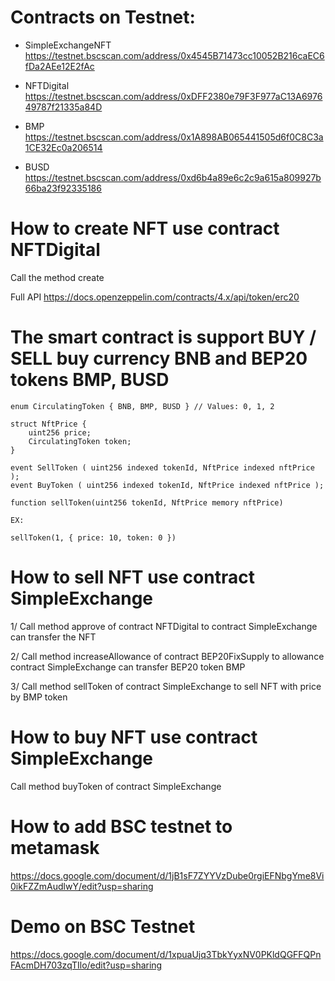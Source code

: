 # Contracts on Testnet:

- SimpleExchangeNFT https://testnet.bscscan.com/address/0x4545B71473cc10052B216caEC6fDa2AEe12E2fAc

- NFTDigital https://testnet.bscscan.com/address/0xDFF2380e79F3F977aC13A697649787f21335a84D

- BMP https://testnet.bscscan.com/address/0x1A898AB065441505d6f0C8C3a1CE32Ec0a206514

- BUSD https://testnet.bscscan.com/address/0xd6b4a89e6c2c9a615a809927b66ba23f92335186

# How to create NFT use contract NFTDigital

Call the method create

Full API https://docs.openzeppelin.com/contracts/4.x/api/token/erc20

# The smart contract is support BUY / SELL buy currency BNB and BEP20 tokens BMP, BUSD

```
enum CirculatingToken { BNB, BMP, BUSD } // Values: 0, 1, 2

struct NftPrice {
    uint256 price;
    CirculatingToken token;
}

event SellToken ( uint256 indexed tokenId, NftPrice indexed nftPrice );
event BuyToken ( uint256 indexed tokenId, NftPrice indexed nftPrice );

function sellToken(uint256 tokenId, NftPrice memory nftPrice)

EX:

sellToken(1, { price: 10, token: 0 })

```

# How to sell NFT use contract SimpleExchange

1/ Call method approve of contract NFTDigital to contract SimpleExchange can
transfer the NFT

2/ Call method increaseAllowance of contract BEP20FixSupply to allowance
contract SimpleExchange can transfer BEP20 token BMP

3/ Call method sellToken of contract SimpleExchange to sell NFT with price by
BMP token

# How to buy NFT use contract SimpleExchange

Call method buyToken of contract SimpleExchange

# How to add BSC testnet to metamask

https://docs.google.com/document/d/1jB1sF7ZYYVzDube0rgiEFNbgYme8Vi0ikFZZmAudlwY/edit?usp=sharing

# Demo on BSC Testnet

https://docs.google.com/document/d/1xpuaUjq3TbkYyxNV0PKldQGFFQPnFAcmDH703zqTIlo/edit?usp=sharing